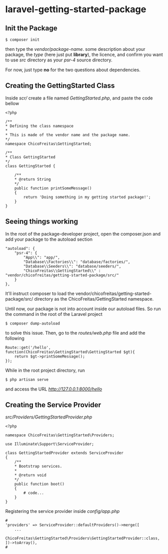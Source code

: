 # laravel-getting-started-package

## Init the Package

    $ composer init

then type the *vendor/package-name*. some description about your package, the *type* (here just put **library**), the licence, and confirm you want to use *src* directory as your *psr-4* source directory.

For now, just type **no** for the two questions about dependencies.

## Creating the GettingStarted Class

Inside *scr/* create a file named *GettingStarted.php*, and paste the code bellow

    <?php

    /**
    * Defining the class namespace
    * 
    * This is made of the vendor name and the package name.
    */
    namespace ChicoFreitas\GettingStarted;

    /**
    * Class GettingStarted
    */
    class GettingStarted {

        /**
        * @return String
        */
        public function printSomeMessage()
        {
            return 'Doing something in my getting started package!';
        }
    }

## Seeing things working

In the root of the package-developer project, open the composer.json and add your package 
to the autoload section

    "autoload": {
        "psr-4": {
            "App\\": "app/",
            "Database\\Factories\\": "database/factories/",
            "Database\\Seeders\\": "database/seeders/",
            "ChicoFreitas\\GettingStarted\\" : "vendor/chicofreitas/getting-started-package/src/"
        }
    },

It'll instruct composer to load the vendor/chicofreitas/getting-started-package/src/ directory as the ChicoFreitas/GettingStarted namespace.

Until now, our package is not into account inside our autoload files. So run the command in the root of 
the Laravel project

    $ composer dump-autoload

to solve this issue. Then, go to the *routes/web.php* file and add the following

    Route::get('/hello', function(ChicoFreitas\GettingStarted\GettingStarted $gt){
        return $gt->printSomeMessage();
    });

While in the root project directory, run

    $ php artisan serve

and access the URL *http://127.0.0.1:8000/hello*

## Creating the Service Provider

*src/Providers/GettingStartedProvider.php*

    <?php

    namespace ChicoFreitas\GettingStarted\Providers;

    use Illuminate\Support\ServiceProvider;

    class GettingStartedProvider extends ServiceProvider
    {
        /**
        * Bootstrap services.
        * 
        * @return void
        */
        public function boot()
        {
            # code...
        }
    }

Registering the service provider inside *config/app.php*

    #
    'providers' => ServiceProvider::defaultProviders()->merge([
        ...
        ChicoFreitas\GettingStarted\Providers\GettingStartedProvider::class,
    ])->toArray(),
    #

